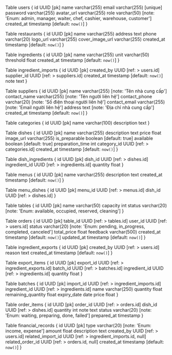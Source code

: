 Table users {
  id UUID [pk]
  name varchar(255)
  email varchar(255) [unique]
  password varchar(255)
  avatar_url varchar(255)
  role varchar(50) [note: 'Enum: admin, manager, waiter, chef, cashier, warehouse, customer']
  created_at timestamp [default: `now()`]
}

Table restaurants {
  id UUID [pk]
  name varchar(255)
  address text
  phone varchar(20)
  logo_url varchar(255)
  cover_image_url varchar(255)
  created_at timestamp [default: `now()`]
}

Table ingredients {
  id UUID [pk]
  name varchar(255)
  unit varchar(50)
  threshold float
  created_at timestamp [default: `now()`]
}

Table ingredient_imports {
  id UUID [pk]
  created_by UUID [ref: > users.id]
  supplier_id UUID [ref: > suppliers.id]
  created_at timestamp [default: `now()`]
  note text
}


Table suppliers {
  id UUID [pk]
  name varchar(255) [note: 'Tên nhà cung cấp']
  contact_name varchar(255) [note: 'Tên người liên hệ']
  contact_phone varchar(20) [note: 'Số điện thoại người liên hệ']
  contact_email varchar(255) [note: 'Email người liên hệ']
  address text [note: 'Địa chỉ nhà cung cấp']
  created_at timestamp [default: `now()`]
}

Table categories {
  id UUID [pk]
  name varchar(100)
  description text
}

Table dishes {
  id UUID [pk]
  name varchar(255)
  description text
  price float
  image_url varchar(255)
  is_preparable boolean [default: true]
  available boolean [default: true]
  preparation_time int
  category_id UUID [ref: > categories.id]
  created_at timestamp [default: `now()`]
}

Table dish_ingredients {
  id UUID [pk]
  dish_id UUID [ref: > dishes.id]
  ingredient_id UUID [ref: > ingredients.id]
  quantity float
}

Table menus {
  id UUID [pk]
  name varchar(255)
  description text
  created_at timestamp [default: `now()`]
}

Table menu_dishes {
  id UUID [pk]
  menu_id UUID [ref: > menus.id]
  dish_id UUID [ref: > dishes.id]
}

Table tables {
  id UUID [pk]
  name varchar(50)
  capacity int
  status varchar(20) [note: 'Enum: available, occupied, reserved, cleaning']
}

Table orders {
  id UUID [pk]
  table_id UUID [ref: > tables.id]
  user_id UUID [ref: > users.id]
  status varchar(20) [note: 'Enum: pending, in_progress, completed, canceled']
  total_price float
  feedback varchar(500)
  created_at timestamp [default: `now()`]
  updated_at timestamp [default: `now()`]
}

Table ingredient_exports {
  id UUID [pk]
  created_by UUID [ref: > users.id]
  reason text 
  created_at timestamp [default: `now()`]
}

Table export_items {
  id UUID [pk]
  export_id UUID [ref: > ingredient_exports.id]
  batch_id UUID [ref: > batches.id]
  ingredient_id UUID [ref: > ingredients.id]
  quantity float
}

Table batches {
  id UUID [pk]
  import_id UUID [ref: > ingredient_imports.id]
  ingredient_id UUID [ref: > ingredients.id]
  name varchar(250)
  quantity float
  remaining_quantity float
  expiry_date date
  price float
}



Table order_items {
  id UUID [pk]
  order_id UUID [ref: > orders.id]
  dish_id UUID [ref: > dishes.id]
  quantity int
  note text
  status varchar(20) [note: 'Enum: waiting, preparing, done, failed']
  prepared_at timestamp
}

Table financial_records {
  id UUID [pk]
  type varchar(20) [note: 'Enum: income, expense']
  amount float
  description text
  created_by UUID [ref: > users.id]
  related_import_id UUID [ref: > ingredient_imports.id, null]
  related_order_id UUID [ref: > orders.id, null]
  created_at timestamp [default: `now()`]
}
